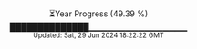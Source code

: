 <p align="center">
⏳Year Progress (49.39 %) <br>
██████████████▁▁▁▁▁▁▁▁▁▁▁▁▁▁▁▁ <br>
<sub>Updated: Sat, 29 Jun 2024 18:22:22 GMT</sub>
</p>

